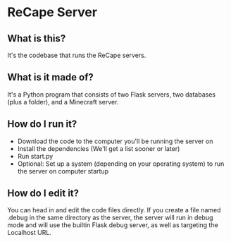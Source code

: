 # ReCape Server
## What is this?
It's the codebase that runs the ReCape servers.

## What is it made of?
It's a Python program that consists of two Flask servers, two databases (plus a folder), and a Minecraft server.

## How do I run it?
- Download the code to the computer you'll be running the server on
- Install the dependencies (We'll get a list sooner or later)
- Run start.py
- Optional: Set up a system (depending on your operating system) to run the server on computer startup

## How do I edit it?
You can head in and edit the code files directly. If you create a file named .debug in the same directory as the server, the server will run in debug mode and will use the builtin Flask debug server, as well as targeting the Localhost URL.
